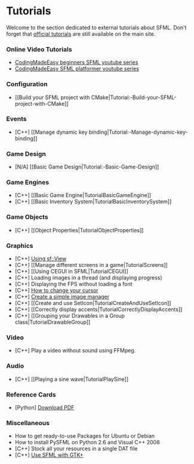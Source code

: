 # Tutorials

Welcome to the section dedicated to external tutorials about SFML. Don't forget that [official tutorials](http://www.sfml-dev.org/tutorials/) are still available on the main site.

### Online Video Tutorials
* [CodingMadeEasy beginners SFML youtube series](http://www.youtube.com/playlist?list=PL0249162D5D6FA5D1)
* [CodingMadeEasy SFML platformer youtube series](http://www.youtube.com/playlist?list=PLCB3138ADCE90F2EC)

### Configuration

* [[Build your SFML project with CMake|Tutorial:-Build-your-SFML-project-with-CMake]]

### Events

* [C++] [[Manage dynamic key binding|Tutorial:-Manage-dynamic-key-binding]]

### Game Design
* [N/A] [[Basic Game Design|Tutorial:-Basic-Game-Design]]

### Game Engines
* [C++] [[Basic Game Engine|TutorialBasicGameEngine]]
* [C++] [[Basic Inventory System|TutorialBasicInventorySystem]]

### Game Objects
* [C++] [[Object Properties|TutorialObjectProperties]]

### Graphics

* [C++] [Using sf::View](TutorialUsingView)
* [C++] [[Manage different screens in a game|TutorialScreens]]
* [C++] [[Using CEGUI in SFML|TutorialCEGUI]]
* [C++] Loading images in a thread (and displaying progress)
* [C++] Displaying the FPS without loading a font
* [C++] [How to change your cursor](TutorialChangeCursor)
* [C++] [Create a simple image manager](TutorialImageManager)
* [C++] [[Create and use SetIcon|TutorialCreateAndUseSetIcon]]
* [C++] [[Correctly display accents|TutorialCorrectlyDisplayAccents]]
* [C++] [[Grouping your Drawables in a Group class|TutorialDrawableGroup]]

### Video

* [C++] Play a video without sound using FFMpeg.

### Audio
* [C++] [[Playing a sine wave|TutorialPlaySine]]

### Reference Cards

* [Python] [Download PDF](http://www.losersjuegos.com.ar/_media/referencia/apuntes/pysfml/pysfml_reference_card.pdf)

### Miscellaneous

* How to get ready-to-use Packages for Ubuntu or Debian
* How to install PySFML on Python 2.6 and Visual C++ 2008
* [C++] Stock all your resources in a single DAT file
* [C++] [Use SFML with GTK+](http://lalaland.github.com/gtkGuide.html)